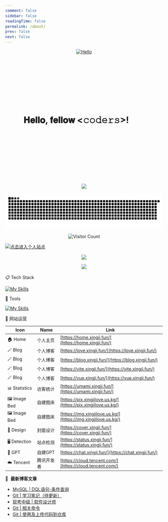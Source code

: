 ```yaml
---
comment: false
sidebar: false
readingTime: false
permalink: /about/
prev: false
next: false
---
```


<center>
  <a href="https://home.xingji.fun/">
    <img src="/images/hello.png" alt="Hello">
  </a>
</center>


<div style="display: flex; justify-content: center; align-items: center; height: 10vh;">
  <h1 align="center">𝐇𝐞𝐥𝐥𝐨, 𝐟𝐞𝐥𝐥𝐨𝐰 <𝚌𝚘𝚍𝚎𝚛𝚜></𝚌𝚘𝚍𝚎𝚛𝚜>!</h1>
  <div style="display: flex; justify-content: center; align-items: center; height: 10vh;">
    <img src="/images/image.gif" width="50px" alt="">
  </div>
</div>

<p align="center">
<img src="https://readme-typing-svg.demolab.com?font=Orbitron&size=25&pause=1000&center=true&vCenter=true&random=false&width=600&lines=Welcome+to+my+GitHub+profile+page!;I+am+XINGJI+obsessed+with+programming!" />
</p>

<center>
  <picture>
    <source media="(prefers-color-scheme: dark)" srcset="https://raw.githubusercontent.com/XingJi-love/XingJi-love//output/github-contribution-grid-snake-dark.svg">
    <source media="(prefers-color-scheme: light)" srcset="https://raw.githubusercontent.com/XingJi-love/XingJi-love/output/github-contribution-grid-snake.svg">
    <img alt="github contribution grid snake animation" src="https://raw.githubusercontent.com/XingJi-love/XingJi-love/output/github-contribution-grid-snake.svg">
  </picture>
</center>


<p align="center">
    <img src="https://profile-counter.glitch.me/XingJi-love/count.svg" alt="Visitor Count" />
</p>

[<img src="/images/icons.png" alt="点击进入个人站点">](https://home.xingji.fun)

<p align="center"><img align="center" width="280" src="/images/menu-logo.svg#gh-dark-mode-only"/></p>

<p align="center">
  <a href="https://skillicons.dev">
    <img src="https://skillicons.dev/icons?i=github,git,c,java,js,css,kali,ubuntu,linux,idea,eclipse,vscode,visualstudio,webstorm,sublime,vercel,netlify" />
  </a>
</p>


📋 Tech Stack

[![My Skills](https://skillicons.dev/icons?i=c,go,rust,python,arduino,lua,nodejs,php,react,next,vue,nuxt,angular,express,tailwindcss,redux,bootstrap,html,css,js,jquery,ts,less,scss,fastapi,django,flask,pytorch,tensorflow,opencv,qt,electron,tauri,threejs)](https://skillicons.dev)

🔨 Tools

[![My Skills](https://skillicons.dev/icons?i=mysql,sqlite,redis,postgresql,rabbitmq,docker,kubernetes,nginx,git,npm,pnpm,yarn,vite,vitest,webpack,babel,cmake,anaconda,github,grafana,githubactions,jenkins,figma,aws,azure,gcp,cloudflare,vercel,netlify,heroku)](https://skillicons.dev)

📲 网站运营

| Icon         | Name       | Link                                                               |
| ------------ | ---------- | ------------------------------------------------------------------ |
| 🏠 Home       | 个人主页   | [https://home.xingji.fun/](https://home.xingji.fun/)               |
| 🪄 Blog       | 个人博客   | [https://love.xingji.fun/](https://love.xingji.fun/)               |
| 🪄 Blog       | 个人博客   | [https://blog.xingji.fun/](https://blog.xingji.fun/)               |
| 🪄 Blog       | 个人博客   | [https://vite.xingji.fun/](https://vite.xingji.fun/)               |
| 🪄 Blog       | 个人博客   | [https://vue.xingji.fun/](https://vue.xingji.fun/)                 |
| 📊 Statistics | 访客统计   | [https://umami.xingji.fun/](https://umami.xingji.fun/)             |
| 🖼️ Image Bed  | 自建图床   | [https://pix.xingjilove.us.kg/](https://pix.xingjilove.us.kg/)     |
| 🖼️ Image Bed  | 自建图床   | [https://img.xingjilove.us.kg/](https://img.xingjilove.us.kg/)     |
| 🎨 Design     | 封面设计   | [https://cover.xingji.fun/](https://cover.xingji.fun/)     |
| 🖥️ Detection  | 站点检测   | [https://status.xingji.fun/](https://status.xingji.fun/) |
| 🤖 GPT        | 自建GPT    | [https://chat.xingji.fun/](https://chat.xingji.fun/)               |
| ☁️ Tencent    | 腾讯开发者 | [https://cloud.tencent.com/](https://cloud.tencent.com/)           |

📕 &nbsp;**最新博客文章**
<!-- BLOG-POST-LIST:START -->
- [MySQL | DQL语句-条件查询](https://vite.xingji.fun/Notes/MySQL/DQL语句-条件查询.html)
- [Git | 学习笔记（待更新）](https://vite.xingji.fun/Notes/Git/Git-学习笔记.html)
- [软考中级 | 软件设计师](https://vite.xingji.fun/Exam/SDE/软考中级-软件设计师.html)
- [Git | 相关命令](https://vite.xingji.fun/Notes/Git/Git-相关命令.html)
- [Git | 使用及上传代码到仓库](https://vite.xingji.fun/Notes/Git/Git使用及上传代码到仓库.html)
<!-- BLOG-POST-LIST:END -->